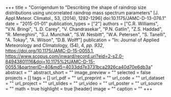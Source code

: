 +++
title = "Corrigendum to \"Describing the shape of raindrop size distributions using uncorrelated raindrop mass spectrum parameters\" [J. Appl.Meteor. Climatol., 53, (2014), 1282-1296] doi:10.1175/JAMC-D-13-076.1"
date = "2015-01-01"
publication_types = ["2"]
authors = ["C.R. Williams", "V.N. Bringi", "L.D. Carey", "V. Chandrasekar", "P.N. Gatlin", "Z.S. Haddad", "R. Meneghini", "S.J. Munchak", "S.W. Nesbitt", "W.A. Petersen", "S. Tanelli", "A. Tokay", "A. Wilson", "D.B. Wolff"]
publication = "In: Journal of Applied Meteorology and Climatology, (54), 4, _pp. 932_, https://doi.org/10.1175/JAMC-D-15-0055.1, https://www.scopus.com/inward/record.uri?eid=2-s2.0-84943801116&doi=10.1175%2fJAMC-D-15-0055.1&partnerID=40&md5=4033dd7e3731bca2926ca40d70e6db3a"
abstract = ""
abstract_short = ""
image_preview = ""
selected = false
projects = []
tags = []
url_pdf = ""
url_preprint = ""
url_code = ""
url_dataset = ""
url_project = ""
url_slides = ""
url_video = ""
url_poster = ""
url_source = ""
math = true
highlight = true
[header]
image = ""
caption = ""
+++
